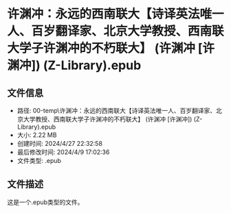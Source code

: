 ﻿# 许渊冲：永远的西南联大【诗译英法唯一人、百岁翻译家、北京大学教授、西南联大学子许渊冲的不朽联大】 (许渊冲 [许渊冲]) (Z-Library).epub

## 文件信息
- 路径: 00-temp\许渊冲：永远的西南联大【诗译英法唯一人、百岁翻译家、北京大学教授、西南联大学子许渊冲的不朽联大】 (许渊冲 [许渊冲]) (Z-Library).epub
- 大小: 2.22 MB
- 创建时间: 2024/4/27 22:32:58
- 最后修改时间: 2024/4/9 17:02:36
- 文件类型: .epub

## 文件描述
这是一个.epub类型的文件。


